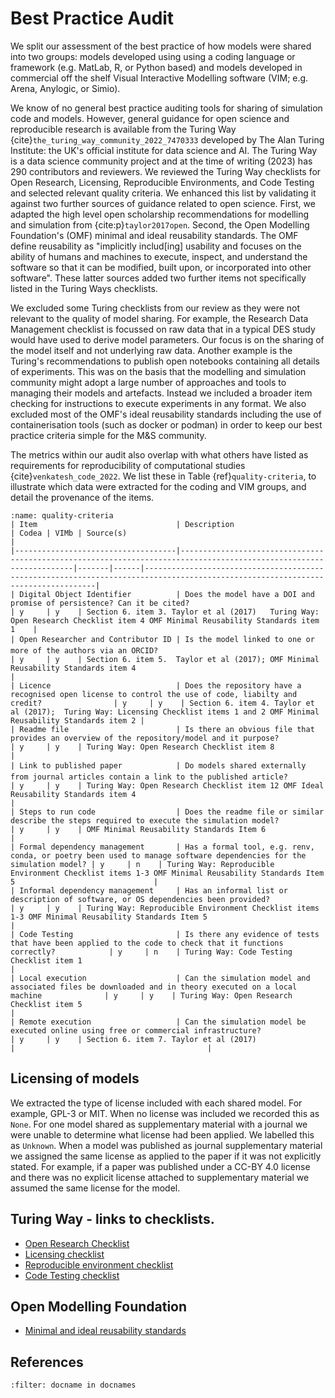 # Best Practice Audit

We split our assessment of the best practice of how models were shared into two groups: models developed using using a coding language or framework (e.g. MatLab, R, or Python based) and models developed in commercial off the shelf Visual Interactive Modelling software (VIM; e.g. Arena, Anylogic, or Simio).  

We know of no general best practice auditing tools for sharing of simulation code and models. However, general guidance for open science and reproducible research is available from the Turing Way {cite}`the_turing_way_community_2022_7470333` developed by The Alan Turing Institute: the UK's official institute for data science and AI. The Turing Way is a data science community project and at the time of writing (2023) has 290 contributors and reviewers. We reviewed the Turing Way checklists for Open Research, Licensing, Reproducible Environments, and Code Testing and selected relevant quality criteria.  We enhanced this list by validating it against two further sources of guidance related to open science.  First, we adapted the high level open scholarship recommendations for modelling and simulation from {cite:p}`taylor2017open`. Second, the Open Modelling Foundation's (OMF) minimal and ideal reusability standards.  The OMF define reusability as "implicitly includ[ing] usability and focuses on the ability of humans and machines to execute, inspect, and understand the software so that it can be modified, built upon, or incorporated into other software". These latter sources added two further items not specifically listed in the Turing Ways checklists.  

We excluded some Turing checklists from our review as they were not relevant to the quality of model sharing.  For example, the Research Data Management checklist is focussed on raw data that in a typical DES study would have used to derive model parameters.  Our focus is on the sharing of the model itself and not underlying raw data. Another example is the Turing's recommendations to publish open notebooks containing all details of experiments. This was on the basis that the modelling and simulation community might adopt a large number of approaches and tools to managing their models and artefacts. Instead we included a broader item checking for instructions to execute experiments in any format.  We also excluded most of the OMF's ideal reusability standards including the use of containerisation tools (such as docker or podman) in order to keep our best practice criteria simple for the M&S community. 

The metrics within our audit also overlap with what others have listed as requirements for reproducibility of computational studies {cite}`venkatesh_code_2022`.  We list these in Table {ref}`quality-criteria`, to illustrate which data were extracted for the coding and VIM groups, and detail the provenance of the items.

```{table} Quality Audit: Metrics and Sources.
:name: quality-criteria
| Item                               | Description                                                                                                        | Codea | VIMb | Source(s)                                                                                                                       |
|------------------------------------|--------------------------------------------------------------------------------------------------------------------|-------|------|---------------------------------------------------------------------------------------------------------------------------------|
| Digital Object Identifier          | Does the model have a DOI and promise of persistence? Can it be cited?                                             | y     | y    | Section 6. item 3. Taylor et al (2017)   Turing Way: Open Research Checklist item 4 OMF Minimal Reusability Standards item 1    |
| Open Researcher and Contributor ID | Is the model linked to one or more of the authors via an ORCID?                                                    | y     | y    | Section 6. item 5.  Taylor et al (2017); OMF Minimal Reusability Standards item 4                                               |
| Licence                            | Does the repository have a recognised open license to control the use of code, liabilty and credit?                | y     | y    | Section 6. item 4. Taylor et al (2017);  Turing Way: Licensing Checklist items 1 and 2 OMF Minimal Reusability Standards item 2 |
| Readme file                        | Is there an obvious file that provides an overview of the repository/model and it purpose?                         | y     | y    | Turing Way: Open Research Checklist item 8                                                                                      |
| Link to published paper            | Do models shared externally from journal articles contain a link to the published article?                         | y     | y    | Turing Way: Open Research Checklist item 12 OMF Ideal Reusability Standards item 4                                              |
| Steps to run code                  | Does the readme file or similar describe the steps required to execute the simulation model?                       | y     | y    | OMF Minimal Reusability Standards Item 6                                                                                        |
| Formal dependency management       | Has a formal tool, e.g. renv, conda, or poetry been used to manage software dependencies for the simulation model? | y     | n    | Turing Way: Reproducible Environment Checklist items 1-3 OMF Minimal Reusability Standards Item 5                               |
| Informal dependency management     | Has an informal list or description of software, or OS dependencies been provided?                                 | y     | y    | Turing Way: Reproducible Environment Checklist items 1-3 OMF Minimal Reusability Standards Item 5                               |
| Code Testing                       | Is there any evidence of tests that have been applied to the code to check that it functions correctly?            | y     | n    | Turing Way: Code Testing Checklist item 1                                                                                       |
| Local execution                    | Can the simulation model and associated files be downloaded and in theory executed on a local machine              | y     | y    | Turing Way: Open Research Checklist item 5                                                                                      |
| Remote execution                   | Can the simulation model be executed online using free or commercial infrastructure?                               | y     | y    | Section 6. item 7. Taylor et al (2017)                                                                                          |                                           |
```

## Licensing of models

We extracted the type of license included with each shared model. For example, GPL-3 or MIT. When no license was included we recorded this as `None`. For one model shared as supplementary material with a journal we were unable to determine what license had been applied.  We labelled this as `Unknown`.  When a model was published as journal supplementary material we assigned the same license as applied to the paper if it was not explicitly stated.  For example, if a paper was published under a CC-BY 4.0 license and there was no explicit license attached to supplementary material we assumed the same license for the model.

## Turing Way - links to checklists.

* [Open Research Checklist](https://the-turing-way.netlify.app/reproducible-research/open/open-checklist.html)
* [Licensing checklist](https://the-turing-way.netlify.app/reproducible-research/licensing/licensing-checklist.html)
* [Reproducible environment checklist](https://the-turing-way.netlify.app/reproducible-research/renv/renv-resources.html)
* [Code Testing checklist](https://the-turing-way.netlify.app/reproducible-research/testing/testing-checklist.html)

## Open Modelling Foundation
* [Minimal and ideal reusability standards](https://www.openmodelingfoundation.org/standards/reusability/)

## References

```{bibliography}
:filter: docname in docnames
```